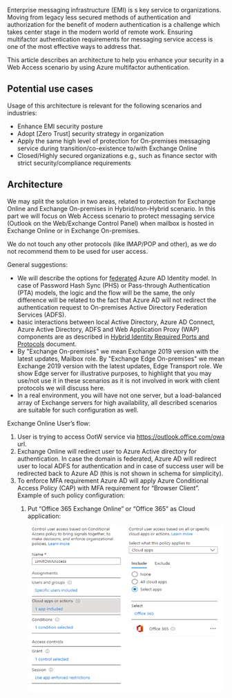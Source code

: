 Enterprise messaging infrastructure (EMI) is s key service to organizations. Moving from legacy less secured methods of authentication and authorization for the benefit of modern authentication is a challenge which takes center stage in the modern world of remote work. Ensuring multifactor authentication requirements for messaging service access is one of the most effective ways to address that. 

This article describes an architecture to help you enhance your security in a Web Access scenario by using Azure multifactor authentication.

## Potential use cases

Usage of this architecture is relevant for the following scenarios and industries:
- Enhance EMI security posture
- Adopt [Zero Trust] security strategy in organization
- Apply the same high level of protection for On-premises messaging service during transition/co-existence to/with Exchange Online
- Closed/Highly secured organizations e.g., such as finance sector with strict security/compliance requirements 

## Architecture 

We may split the solution in two areas, related to protection for Exchange Online and Exchange On-premises in Hybrid/non-Hybrid scenario. In this part we will focus on Web Access scenario to protect messaging service (Outlook on the Web/Exchange Control Panel) when mailbox is hosted in Exchange Online or in Exchange On-premises.

We do not touch any other protocols (like IMAP/POP and other), as we do not recommend them to be used for user access.

General suggestions:
- We will describe the options for [federated](/microsoft-365/enterprise/plan-for-directory-synchronization?view=o365-worldwide#federated-authentication) Azure AD Identity model. In case of Password Hash Sync (PHS) or Pass-through Authentication (PTA) models, the logic and the flow will be the same, the only difference will be related to the fact that Azure AD will not redirect the authentication request to On-premises Active Directory Federation Services (ADFS).
- basic interactions between local Active Directory, Azure AD Connect, Azure Active Directory, ADFS and Web Application Proxy (WAP) components are as described in [Hybrid Identity Required Ports and Protocols](/azure/active-directory/hybrid/reference-connect-ports) document.
- By "Exchange On-premises" we mean Exchange 2019 version with the latest updates, Mailbox role. By "Exchange Edge On-premises" we mean Exchange 2019 version with the latest updates, Edge Transport role. We show Edge server for illustrative purposes, to highlight that you may use/not use it in these scenarios as it is not involved in work with client protocols we will discuss here.
- In a real environment, you will have not one server, but a load-balanced array of Exchange servers for high availability, all described scenarios are suitable for such configuration as well.

Exchange Online User’s flow:
1.	User is trying to access OotW service via https://outlook.office.com/owa url. 
2.	Exchange Online will redirect user to Azure Active directory for authentication. In case the domain is federated, Azure AD will redirect user to local ADFS for authentication and in case of success user will be redirected back to Azure AD (this is not shown in schema for simplicity).
3.	To enforce MFA requirement Azure AD will apply Azure Conditional Access Policy (CAP) with MFA requirement for “Browser Client”. Example of such policy configuration:
    1.	Put “Office 365 Exchange Online” or “Office 365” as Cloud application:
    
        ![Screenshot that shows how to set Office as a cloud application.](./media/set-as-cloud-app.png)

